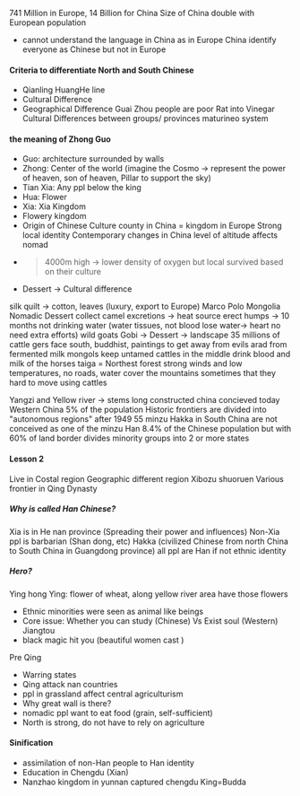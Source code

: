 741 Million in Europe, 14 Billion for China
Size of China double with European population
- cannot understand the language in China as in Europe
China identify everyone as Chinese but not in Europe
#### Criteria to differentiate North and South Chinese
- Qianling HuangHe line
- Cultural Difference
- Geographical Difference
Guai Zhou people are poor
Rat into Vinegar 
Cultural Differences between groups/ provinces
maturineo system 
#### the meaning of Zhong Guo
- Guo: architecture surrounded by walls
-  Zhong: Center of the world (imagine the Cosmo -> represent the power of heaven, son of heaven, Pillar to support the sky)
- Tian Xia: Any ppl below the king
- Hua: Flower
- Xia: Xia Kingdom
- Flowery kingdom
- Origin of Chinese Culture
county in China = kingdom in Europe
Strong local identity
Contemporary changes in China
level of altitude affects nomad
- >4000m high -> lower density of oxygen but local survived based on their culture
- Dessert -> Cultural difference

silk quilt -> cotton, leaves (luxury, export to Europe)
Marco Polo
Mongolia Nomadic Dessert
collect camel excretions -> heat source
erect humps -> 10 months not drinking water (water tissues, not blood lose water-> heart no need extra efforts)
wild goats
Gobi -> Dessert -> landscape
35 millions of cattle
gers face south, buddhist, paintings to get away from evils
arad from fermented milk
mongols keep untamed cattles in the middle
drink blood and milk of the horses
taiga = Northest forest strong winds and low temperatures, no roads, water cover the mountains sometimes that they hard to move using cattles

Yangzi and Yellow river -> stems long constructed china concieved today
Western China 5% of the population
Historic frontiers are divided into "autonomous regions" after 1949
55 minzu
Hakka in South China are not conceived as one of the minzu
Han 8.4% of the Chinese population but with 60% of land
border divides minority groups into 2 or more states

#### Lesson 2
Live in Costal region
Geographic different region
Xibozu  shuoruen
Various frontier in Qing Dynasty
##### Why is called Han Chinese?
Xia is in He nan province (Spreading their power and influences)
Non-Xia ppl is barbarian (Shan dong, etc)
Hakka (civilized Chinese from north China to South China in Guangdong province)
all ppl are Han if not ethnic identity
##### Hero?
Ying hong
Ying: flower of wheat, along yellow river area have those flowers
- Ethnic minorities were seen as animal like beings
- Core issue: Whether you can study (Chinese) Vs Exist soul (Western)
Jiangtou
- black magic hit you (beautiful women cast )

Pre Qing
- Warring states
- Qing attack nan countries
- ppl in grassland affect central agriculturism
- Why great wall is there? 
- nomadic ppl want to eat food (grain, self-sufficient)
- North is strong, do not have to rely on agriculture
#### Sinification
- assimilation of non-Han people to Han identity
- Education in Chengdu (Xian)
- Nanzhao kingdom in yunnan captured chengdu
King=Budda